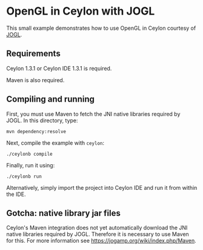 # OpenGL in Ceylon with JOGL

This small example demonstrates how to use OpenGL in Ceylon
courtesy of [JOGL].

[JOGL]: http://jogamp.org/

## Requirements

Ceylon 1.3.1 or Ceylon IDE 1.3.1 is required.

Maven is also required.

## Compiling and running

First, you must use Maven to fetch the JNI native libraries
required by JOGL. In this directory, type:

    mvn dependency:resolve

Next, compile the example with `ceylon`:

    ./ceylonb compile

Finally, run it using:

    ./ceylonb run

Alternatively, simply import the project into Ceylon IDE and
run it from within the IDE.

## Gotcha: native library jar files

Ceylon's Maven integration does not yet automatically 
download the JNI native libraries required by JOGL. 
Therefore it is necessary to use Maven for this. For more
information see <https://jogamp.org/wiki/index.php/Maven>.
